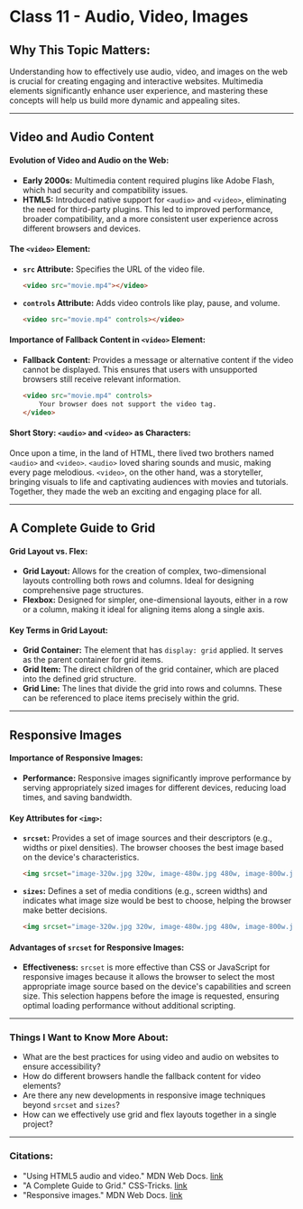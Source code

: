 # Class 11 - Audio, Video, Images

## Why This Topic Matters:
Understanding how to effectively use audio, video, and images on the web is crucial for creating engaging and interactive websites. Multimedia elements significantly enhance user experience, and mastering these concepts will help us build more dynamic and appealing sites.

---

## Video and Audio Content

#### Evolution of Video and Audio on the Web:
- **Early 2000s:** Multimedia content required plugins like Adobe Flash, which had security and compatibility issues.
- **HTML5:** Introduced native support for `<audio>` and `<video>`, eliminating the need for third-party plugins. This led to improved performance, broader compatibility, and a more consistent user experience across different browsers and devices.

#### The `<video>` Element:
- **`src` Attribute:** Specifies the URL of the video file.
  ```html
  <video src="movie.mp4"></video>
  ```
- **`controls` Attribute:** Adds video controls like play, pause, and volume.
  ```html
  <video src="movie.mp4" controls></video>
  ```

#### Importance of Fallback Content in `<video>` Element:
- **Fallback Content:** Provides a message or alternative content if the video cannot be displayed. This ensures that users with unsupported browsers still receive relevant information.
  ```html
  <video src="movie.mp4" controls>
      Your browser does not support the video tag.
  </video>
  ```

#### Short Story: `<audio>` and `<video>` as Characters:
Once upon a time, in the land of HTML, there lived two brothers named `<audio>` and `<video>`. `<audio>` loved sharing sounds and music, making every page melodious. `<video>`, on the other hand, was a storyteller, bringing visuals to life and captivating audiences with movies and tutorials. Together, they made the web an exciting and engaging place for all.

---

## A Complete Guide to Grid

#### Grid Layout vs. Flex:
- **Grid Layout:** Allows for the creation of complex, two-dimensional layouts controlling both rows and columns. Ideal for designing comprehensive page structures.
- **Flexbox:** Designed for simpler, one-dimensional layouts, either in a row or a column, making it ideal for aligning items along a single axis.

#### Key Terms in Grid Layout:
- **Grid Container:** The element that has `display: grid` applied. It serves as the parent container for grid items.
- **Grid Item:** The direct children of the grid container, which are placed into the defined grid structure.
- **Grid Line:** The lines that divide the grid into rows and columns. These can be referenced to place items precisely within the grid.

---

## Responsive Images

#### Importance of Responsive Images:
- **Performance:** Responsive images significantly improve performance by serving appropriately sized images for different devices, reducing load times, and saving bandwidth.

#### Key Attributes for `<img>`:
- **`srcset`:** Provides a set of image sources and their descriptors (e.g., widths or pixel densities). The browser chooses the best image based on the device's characteristics.
  ```html
  <img srcset="image-320w.jpg 320w, image-480w.jpg 480w, image-800w.jpg 800w" src="image-800w.jpg" alt="Example image">
  ```
- **`sizes`:** Defines a set of media conditions (e.g., screen widths) and indicates what image size would be best to choose, helping the browser make better decisions.
  ```html
  <img srcset="image-320w.jpg 320w, image-480w.jpg 480w, image-800w.jpg 800w" sizes="(max-width: 600px) 480px, 800px" src="image-800w.jpg" alt="Example image">
  ```

#### Advantages of `srcset` for Responsive Images:
- **Effectiveness:** `srcset` is more effective than CSS or JavaScript for responsive images because it allows the browser to select the most appropriate image source based on the device's capabilities and screen size. This selection happens before the image is requested, ensuring optimal loading performance without additional scripting.

---

### Things I Want to Know More About:
- What are the best practices for using video and audio on websites to ensure accessibility?
- How do different browsers handle the fallback content for video elements?
- Are there any new developments in responsive image techniques beyond `srcset` and `sizes`?
- How can we effectively use grid and flex layouts together in a single project?

---

### Citations:
- "Using HTML5 audio and video." MDN Web Docs. [link](https://developer.mozilla.org/en-US/docs/Learn/HTML/Multimedia_and_embedding/Video_and_audio_content)
- "A Complete Guide to Grid." CSS-Tricks. [link](https://css-tricks.com/snippets/css/complete-guide-grid/)
- "Responsive images." MDN Web Docs. [link](https://developer.mozilla.org/en-US/docs/Learn/HTML/Multimedia_and_embedding/Responsive_images)